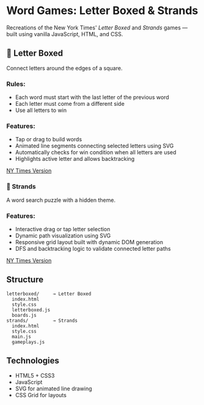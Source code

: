 # Word Games: Letter Boxed & Strands

Recreations of the New York Times' *Letter Boxed* and *Strands* games — built using vanilla JavaScript, HTML, and CSS.

## 🔲 Letter Boxed

Connect letters around the edges of a square.

### Rules:
  * Each word must start with the last letter of the previous word
  * Each letter must come from a different side
  * Use all letters to win

### Features:
  * Tap or drag to build words
  * Animated line segments connecting selected letters using SVG
  * Automatically checks for win condition when all letters are used
  * Highlights active letter and allows backtracking

[NY Times Version](https://www.nytimes.com/puzzles/letter-boxed)

### 🔵 Strands

A word search puzzle with a hidden theme.

### Features:

  * Interactive drag or tap letter selection
  * Dynamic path visualization using SVG
  * Responsive grid layout built with dynamic DOM generation
  * DFS and backtracking logic to validate connected letter paths

[NY Times Version](https://www.nytimes.com/games/strands)

## Structure

```
letterboxed/     → Letter Boxed
  index.html     
  style.css
  letterboxed.js
  boards.js
strands/         → Strands
  index.html
  style.css
  main.js
  gameplays.js 
```

## Technologies

* HTML5 + CSS3
* JavaScript
* SVG for animated line drawing
* CSS Grid for layouts
